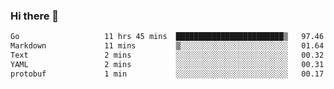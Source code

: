 ### Hi there 👋

<!--
**yeya24/yeya24** is a ✨ _special_ ✨ repository because its `README.md` (this file) appears on your GitHub profile.

Here are some ideas to get you started:

- 🔭 I’m currently working on ...
- 🌱 I’m currently learning ...
- 👯 I’m looking to collaborate on ...
- 🤔 I’m looking for help with ...
- 💬 Ask me about ...
- 📫 How to reach me: ...
- 😄 Pronouns: ...
- ⚡ Fun fact: ...
-->

<!--START_SECTION:waka-->

```txt
Go                   11 hrs 45 mins  ████████████████████████▒   97.46 %
Markdown             11 mins         ▒░░░░░░░░░░░░░░░░░░░░░░░░   01.64 %
Text                 2 mins          ░░░░░░░░░░░░░░░░░░░░░░░░░   00.32 %
YAML                 2 mins          ░░░░░░░░░░░░░░░░░░░░░░░░░   00.31 %
protobuf             1 min           ░░░░░░░░░░░░░░░░░░░░░░░░░   00.17 %
```

<!--END_SECTION:waka-->
